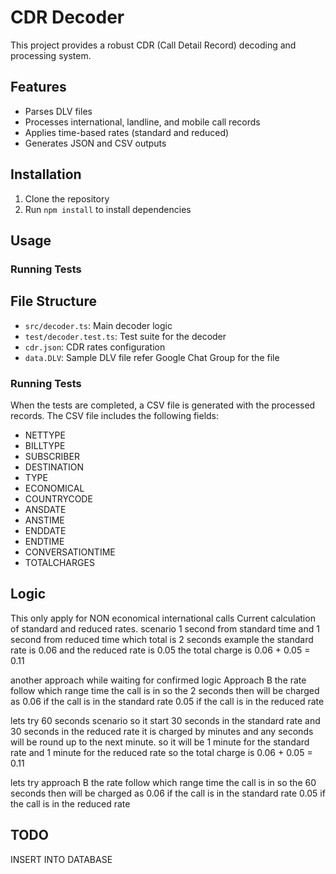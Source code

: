# CDR Decoder

This project provides a robust CDR (Call Detail Record) decoding and processing system.

## Features

- Parses DLV files
- Processes international, landline, and mobile call records
- Applies time-based rates (standard and reduced)
- Generates JSON and CSV outputs

## Installation

1. Clone the repository
2. Run `npm install` to install dependencies

## Usage

### Running Tests

## File Structure

- `src/decoder.ts`: Main decoder logic
- `test/decoder.test.ts`: Test suite for the decoder
- `cdr.json`: CDR rates configuration
- `data.DLV`: Sample DLV file refer Google Chat Group for the file


### Running Tests
When the tests are completed, a CSV file is generated with the processed records. The CSV file includes the following fields:

- NETTYPE
- BILLTYPE
- SUBSCRIBER
- DESTINATION
- TYPE
- ECONOMICAL
- COUNTRYCODE
- ANSDATE
- ANSTIME
- ENDDATE
- ENDTIME
- CONVERSATIONTIME
- TOTALCHARGES


## Logic

This only apply for NON economical international calls
Current calculation of standard and reduced rates.
scenario 1 second from standard time and 1 second from reduced time which total is 2 seconds
example the standard rate is 0.06 and the reduced rate is 0.05
the total charge is 0.06 + 0.05 = 0.11

another approach while waiting for confirmed logic
Approach B
the rate follow which range time the call is in
so the 2 seconds 
then will be charged as 0.06 if the call is in the standard rate
0.05 if the call is in the reduced rate

lets try 60 seconds scenario
so it start 30 seconds in the standard rate and 30 seconds in the reduced rate
it is charged by minutes and any seconds will be round up to the next minute. 
so it will be 1 minute for the standard rate and 1 minute for the reduced rate
so the total charge is 0.06 + 0.05 = 0.11

lets try approach B
the rate follow which range time the call is in
so the 60 seconds
then will be charged as 0.06 if the call is in the standard rate
0.05 if the call is in the reduced rate









## TODO

INSERT INTO DATABASE

